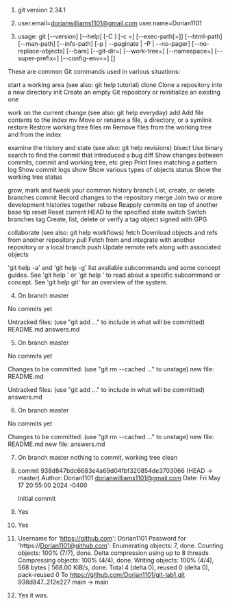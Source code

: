 1. git version 2.34.1

2. user.email=dorianwilliams1101@gmail.com
user.name=Dorian1101

3. usage: git [--version] [--help] [-C <path>] [-c <name>=<value>]
           [--exec-path[=<path>]] [--html-path] [--man-path] [--info-path]
           [-p | --paginate | -P | --no-pager] [--no-replace-objects] [--bare]
           [--git-dir=<path>] [--work-tree=<path>] [--namespace=<name>]
           [--super-prefix=<path>] [--config-env=<name>=<envvar>]
           <command> [<args>]

These are common Git commands used in various situations:

start a working area (see also: git help tutorial)
   clone     Clone a repository into a new directory
   init      Create an empty Git repository or reinitialize an existing one

work on the current change (see also: git help everyday)
   add       Add file contents to the index
   mv        Move or rename a file, a directory, or a symlink
   restore   Restore working tree files
   rm        Remove files from the working tree and from the index

examine the history and state (see also: git help revisions)
   bisect    Use binary search to find the commit that introduced a bug
   diff      Show changes between commits, commit and working tree, etc
   grep      Print lines matching a pattern
   log       Show commit logs
   show      Show various types of objects
   status    Show the working tree status

grow, mark and tweak your common history
   branch    List, create, or delete branches
   commit    Record changes to the repository
   merge     Join two or more development histories together
   rebase    Reapply commits on top of another base tip
   reset     Reset current HEAD to the specified state
   switch    Switch branches
   tag       Create, list, delete or verify a tag object signed with GPG

collaborate (see also: git help workflows)
   fetch     Download objects and refs from another repository
   pull      Fetch from and integrate with another repository or a local branch
   push      Update remote refs along with associated objects

'git help -a' and 'git help -g' list available subcommands and some
concept guides. See 'git help <command>' or 'git help <concept>'
to read about a specific subcommand or concept.
See 'git help git' for an overview of the system.

4. On branch master

No commits yet

Untracked files:
  (use "git add <file>..." to include in what will be committed)
        README.md
        answers.md

5. On branch master

No commits yet

Changes to be committed:
  (use "git rm --cached <file>..." to unstage)
        new file:   README.md

Untracked files:
  (use "git add <file>..." to include in what will be committed)
        answers.md


6. On branch master

No commits yet

Changes to be committed:
  (use "git rm --cached <file>..." to unstage)
        new file:   README.md
        new file:   answers.md


7. On branch master
nothing to commit, working tree clean

8. commit 938d847bdc6683e4a69d04fbf320854de3703066 (HEAD -> master)
Author: Dorian1101 <dorianwilliams1101@gmail.com>
Date:   Fri May 17 20:55:00 2024 -0400

    Initial commit

9. Yes

10. Yes

11. Username for 'https://github.com': Dorian1101
Password for 'https://Dorian1101@github.com':
Enumerating objects: 7, done.
Counting objects: 100% (7/7), done.
Delta compression using up to 8 threads
Compressing objects: 100% (4/4), done.
Writing objects: 100% (4/4), 568 bytes | 568.00 KiB/s, done.
Total 4 (delta 0), reused 0 (delta 0), pack-reused 0
To https://github.com/Dorian1101/git-lab1.git
   938d847..212e227  main -> main

12. Yes it was.


